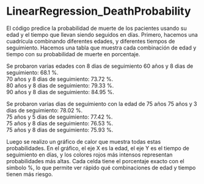 # LinearRegression_DeathProbability

El código predice la probabilidad de muerte de los pacientes usando su edad y el tiempo que llevan siendo seguidos en días. Primero, hacemos una cuadrícula combinando diferentes edades, y diferentes tiempos de seguimiento. Hacemos una tabla que muestra cada combinación de edad y tiempo con su probabilidad de muerte en porcentaje.

Se probaron varias edades con 8 dias de seguimiento
60 años y 8 dias de seguimiento: 68.1 %.    
70 años y 8 dias de seguimiento: 73.72 %.    
80 años y 8 dias de seguimiento: 79.33 %.    
90 años y 8 dias de seguimiento: 84.95 %.    

Se probaron varias dias de seguimiento con la edad de 75 años
75 años y 3 dias de seguimiento: 78.02 %.    
75 años y 5 dias de seguimiento: 77.42 %.    
75 años y 8 dias de seguimiento: 76.53 %.    
75 años y 8 dias de seguimiento: 75.93 %.    

Luego se realizo un gráfico de calor que muestra todas estas probabilidades. En el gráfico, el eje X es la edad, el eje Y es el tiempo de seguimiento en días, y los colores rojos más intensos representan probabilidades más altas. Cada celda tiene el porcentaje exacto con el símbolo %, lo que permite ver rápido qué combinaciones de edad y tiempo tienen más riesgo.
